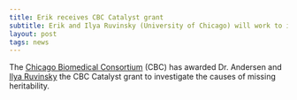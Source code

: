 ```yaml
---
title: Erik receives CBC Catalyst grant
subtitle: Erik and Ilya Ruvinsky (University of Chicago) will work to investigate the causes of missing heritability.
layout: post
tags: news
---
```

The <a href="https://www.chicagobiomedicalconsortium.org/grants/catalyst.php">Chicago Biomedical Consortium</a> (CBC) has awarded Dr. Andersen and <a href="http://ruvinskylab.uchicago.edu/">Ilya Ruvinsky</a> the CBC Catalyst grant to investigate the causes of missing heritability.